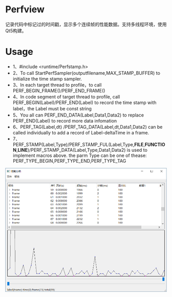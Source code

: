 # Perfview
记录代码中标记过的时间戳，显示多个连续帧的性能数据。支持多线程环境，使用Qt5构建。

# Usage
* 1、#include <runtime/Perfstamp.h>  
* 2、To call StartPerfSampler(outputfilename,MAX_STAMP_BUFFER) to initialize the time stamp sampler.  
* 3、In each target thread to profile，to call PERF_BEGIN_FRAME()/PERF_END_FRAME()  
* 4、In code segment of target thread to profile, call PERF_BEGIN(Label)/PERF_END(Label) to record the time stamp with label，the Label must be const string  
* 5、You all can PERF_END_DATA(Label,Data1,Data2) to replace PERF_END(Label) to record more data infomation  
* 6、PERF_TAG(Label,dt) /PERF_TAG_DATA(Label,dt,Data1,Data2)  can be called individually to add a record of Label-deltaTime in a frame.  
* 7、PERF_STAMP(Label,Type)/PERF_STAMP_FUL(Label,Type,__FILE__,__FUNCTION__,__LINE__)/PERF_STAMP_DATA(Label,Type,Data1,Data2)  is used to implement macros above. the parm Type can be one of thease: PERF_TYPE_BEGIN,PERF_TYPE_END,PERF_TYPE_TAG  

![屏幕截图](Snapshot1.png)
